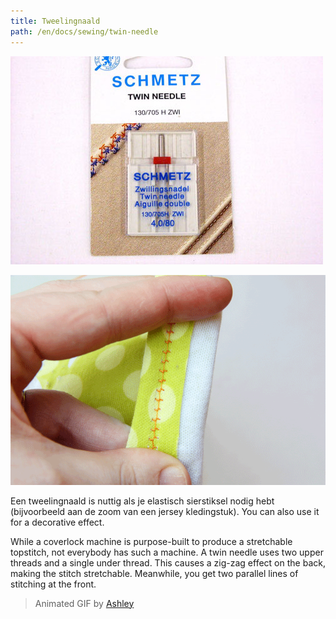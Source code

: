 ```yaml
---
title: Tweelingnaald
path: /en/docs/sewing/twin-needle
---
```


![A twin needle from Schmetz](twin-needle.jpg)

![A twin needle stitch is flexible because of the zig-zag at the back.](twin-needle.gif)

Een tweelingnaald is nuttig als je elastisch sierstiksel nodig hebt (bijvoorbeeld aan de zoom van een jersey kledingstuk). You can also use it for a decorative effect.

While a coverlock machine is purpose-built to produce a stretchable topstitch, not everybody has such a machine. A twin needle uses two upper threads and a single under thread. This causes a zig-zag effect on the back, making the stitch stretchable. Meanwhile, you get two parallel lines of stitching at the front.

> Animated GIF by [Ashley](http://www.makeit-loveit.com/2011/05/sewing-tips-basic-stitches-plus-double.html)